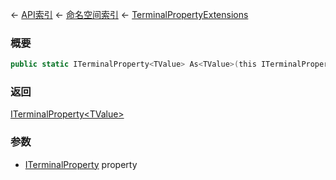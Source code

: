 ← [API索引](Api-Index) ← [命名空间索引](Namespace-Index) ← [TerminalPropertyExtensions](Sandbox.ModAPI.Interfaces.TerminalPropertyExtensions)

### 概要

```csharp
public static ITerminalProperty<TValue> As<TValue>(this ITerminalProperty property)
```

### 返回

[ITerminalProperty&lt;TValue&gt;]()

### 参数

* [ITerminalProperty](Sandbox.ModAPI.Interfaces.ITerminalProperty) property
